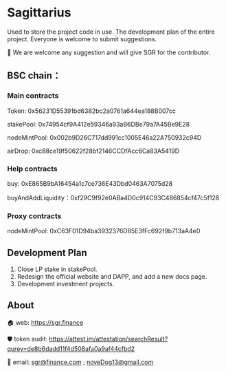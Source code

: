# Sagittarius

Used to store the project code in use. The development plan of the entire project. Everyone is welcome to submit suggestions.

👊 We are welcome any suggestion and will give SGR for the contributor.

## BSC chain：

### Main contracts

Token: 0x56231D55391bd6382bc2a0761a644ea188B007cc

stakePool: 0x74954cf9A412e59346a93aB6DBe79a7A45Be9E28

nodeMintPool: 0x002b9D26C717dd991cc1005E46a22A750932c94D

airDrop: 0xc88ce19f50622f28bf2146CCDfAcc6Ca83A5419D

### Help contracts

buy: 0xE865B9bA16454a1c7ce736E43Dbd0463A7075d28

buyAndAddLiquidity：0xf29C9f92e0ABa4D0c914C93C486854cf47c5f128

### Proxy contracts

nodeMintPool: 0xC63F01D94ba3932376D85E3fFc692f9b713aA4e0

## Development Plan
1. Close LP stake in stakePool.
2. Redesign the official website and DAPP, and add a new docs page.
3. Development investment projects.

## About

🏠 web: https://sgr.finance

🛡️ token audit: https://attest.im/attestation/searchResult?qurey=de8b6dadd11f4d508afa0a9af44cfbd2

📧 email: sgr@finance.com ; noveDog13@gmail.com
